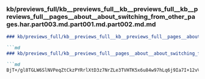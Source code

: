 ### kb/previews_full/kb__previews_full__kb__previews_full__kb__previews_full__pages__about__about_switching_from_other_pages.har.part003.md.part001.md.part002.md.md

```md
### kb/previews_full/kb__previews_full__kb__previews_full__pages__about__about_switching_from_other_pages.har.part003.md.part001.md.part002.md

```md
### kb/previews_full/kb__previews_full__pages__about__about_switching_from_other_pages.har.part003.md.part001.md (part 002)

```md
BjT+/gl8TGLW6SlNVPeqZtCkzPYRrlXtD3z7NrZLe3TVHTK5x6u84w97hLq6j9Ia7I+12vVqe6tSzIpSWFV0hi+igu1SrLzV8oOE3
```

```

```

```
